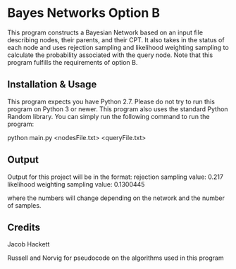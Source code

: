 # Bayes Networks Option B

This program constructs a Bayesian Network based on an input file describing nodes,
their parents, and their CPT. It also takes in the status of each node and uses
rejection sampling and likelihood weighting sampling to calculate the probability
associated with the query node. Note that this program fulfills the requirements
of option B.


## Installation & Usage

This program expects you have Python 2.7. Please do not try to run this program 
on Python 3 or newer. This program also uses the standard Python Random library. 
You can simply run the following command to run the program:

python main.py <nodesFile.txt> <queryFile.txt> <number of samples>


## Output

Output for this project will be in the format:
rejection sampling value: 0.217
likelihood weighting sampling value: 0.1300445

where the numbers will change depending on the network and the number of samples.

## Credits

Jacob Hackett

Russell and Norvig for pseudocode on the algorithms used in this program
